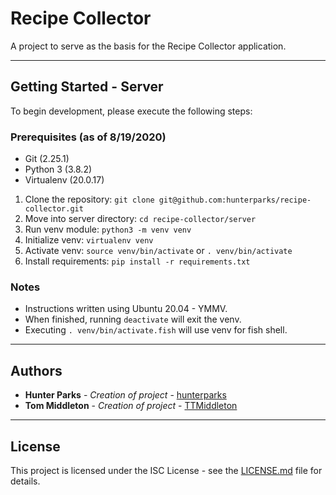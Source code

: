 # Recipe Collector

A project to serve as the basis for the Recipe Collector application.

---

## Getting Started - Server

To begin development, please execute the following steps:

### Prerequisites (as of 8/19/2020)

* Git (2.25.1)
* Python 3 (3.8.2)
* Virtualenv (20.0.17)

1. Clone the repository: `git clone git@github.com:hunterparks/recipe-collector.git`
2. Move into server directory: `cd recipe-collector/server`
3. Run venv module: `python3 -m venv venv`
4. Initialize venv: `virtualenv venv`
5. Activate venv: `source venv/bin/activate` or `. venv/bin/activate`
6. Install requirements: `pip install -r requirements.txt`

### Notes

* Instructions written using Ubuntu 20.04 - YMMV.
* When finished, running `deactivate` will exit the venv.
* Executing `. venv/bin/activate.fish` will use venv for fish shell.

---

## Authors

* **Hunter Parks** - *Creation of project* - [hunterparks](https://github.com/hunterparks)
* **Tom Middleton** - *Creation of project* - [TTMiddleton](https://github.com/TTMiddleton)

---

## License

This project is licensed under the ISC License - see the [LICENSE.md](LICENSE.md) file for details.
